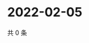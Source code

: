 # 2022-02-05

共 0 条

<!-- BEGIN WEIBO -->
<!-- 最后更新时间 Sat Feb 05 2022 07:08:15 GMT+0800 (China Standard Time) -->

<!-- END WEIBO -->
